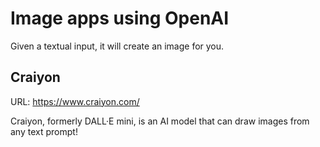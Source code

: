 # Image apps using OpenAI

Given a textual input, it will create an image for you.

## Craiyon

URL: https://www.craiyon.com/

Craiyon, formerly DALL·E mini, is an AI model that can draw images from any text prompt!

